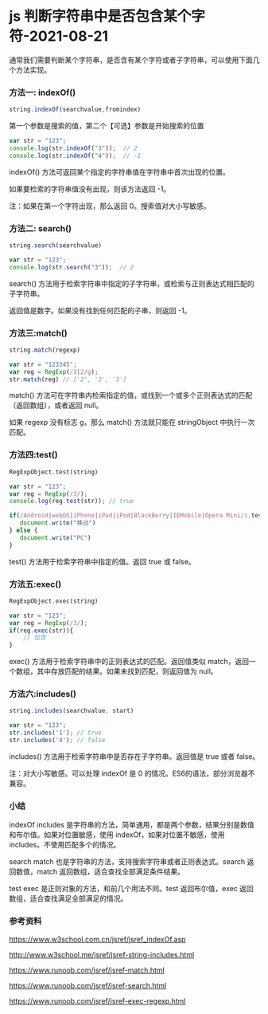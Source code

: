# js 判断字符串中是否包含某个字符-2021-08-21

通常我们需要判断某个字符串，是否含有某个字符或者子字符串，可以使用下面几个方法实现。

### 方法一: indexOf()  

~~~js
string.indexOf(searchvalue,fromindex)
~~~

第一个参数是搜索的值，第二个【可选】参数是开始搜索的位置

```js
var str = "123";
console.log(str.indexOf("3"));  // 2
console.log(str.indexOf("4"));  // -1
```

indexOf() 方法可返回某个指定的字符串值在字符串中首次出现的位置。

如果要检索的字符串值没有出现，则该方法返回 -1。

注：如果在第一个字符出现，那么返回 0。搜索值对大小写敏感。

### 方法二: search() 

~~~js
string.search(searchvalue)
~~~

```js
var str = "123";
console.log(str.search("3"));  // 2
```

search() 方法用于检索字符串中指定的子字符串，或检索与正则表达式相匹配的子字符串。

返回值是数字。如果没有找到任何匹配的子串，则返回 -1。

### 方法三:match()

~~~js
string.match(regexp)
~~~

```js
var str = "123345";
var reg = RegExp(/3|2/g);
str.match(reg) // ['2', '3', '3']
```

match() 方法可在字符串内检索指定的值，或找到一个或多个正则表达式的匹配（返回数组），或者返回 null。

如果 regexp 没有标志 g，那么 match() 方法就只能在 stringObject 中执行一次匹配。



### 方法四:test() 

~~~js
RegExpObject.test(string)
~~~

```js
var str = "123";
var reg = RegExp(/3/);
console.log(reg.test(str)); // true

if(/Android|webOS|iPhone|iPad|iPod|BlackBerry|IEMobile|Opera Mini/i.test(navigator.userAgent) ) {
   document.write("移动")
} else {
   document.write("PC")
}
```

test() 方法用于检索字符串中指定的值。返回 true 或 false。

### 方法五:exec()

~~~js
RegExpObject.exec(string)
~~~

```js
var str = "123";
var reg = RegExp(/3/);
if(reg.exec(str)){
    // 包含        
}
```

exec() 方法用于检索字符串中的正则表达式的匹配。返回值类似 match，返回一个数组，其中存放匹配的结果。如果未找到匹配，则返回值为 null。

### 方法六:includes()

```js
string.includes(searchvalue, start)
```

```js
var str = "123";
str.includes('1'); // true
str.includes('4'); // false
```

includes() 方法用于检索字符串中是否存在子字符串。返回值是 true 或者 false。

注：对大小写敏感。可以处理 indexOf 是 0 的情况。ES6的语法，部分浏览器不兼容。

### 小结

indexOf includes 是字符串的方法，简单通用，都是两个参数，结果分别是数值和布尔值。如果对位置敏感，使用 indexOf，如果对位置不敏感，使用 includes。不使用匹配多个的情况。

search match 也是字符串的方法，支持搜索字符串或者正则表达式。search 返回数值，match 返回数组，适合查找全部满足条件结果。

test exec 是正则对象的方法，和前几个用法不同。test 返回布尔值，exec 返回数组，适合查找满足全部满足的情况。

### 参考资料

https://www.w3school.com.cn/jsref/jsref_indexOf.asp

http://www.w3school.me/jsref/jsref-string-includes.html

https://www.runoob.com/jsref/jsref-match.html

https://www.runoob.com/jsref/jsref-search.html

https://www.runoob.com/jsref/jsref-exec-regexp.html
